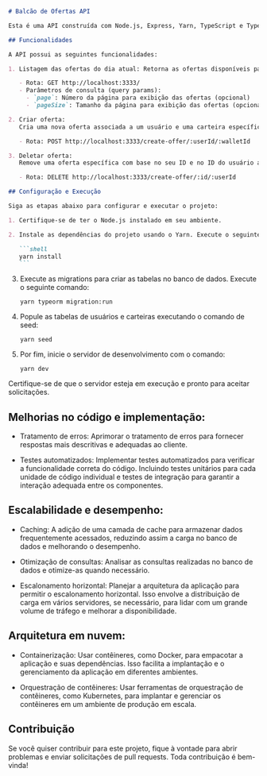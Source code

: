 ````markdown
# Balcão de Ofertas API

Esta é uma API construída com Node.js, Express, Yarn, TypeScript e TypeORM. A API consiste em um balcão de ofertas, onde os usuários do aplicativo podem interagir com as ofertas disponíveis.

## Funcionalidades

A API possui as seguintes funcionalidades:

1. Listagem das ofertas do dia atual: Retorna as ofertas disponíveis para o dia atual. As ofertas antigas expiram de um dia para o outro.

   - Rota: GET http://localhost:3333/
   - Parâmetros de consulta (query params):
     - `page`: Número da página para exibição das ofertas (opcional)
     - `pageSize`: Tamanho da página para exibição das ofertas (opcional)

2. Criar oferta:
   Cria uma nova oferta associada a um usuário e uma carteira específicos.

   - Rota: POST http://localhost:3333/create-offer/:userId/:walletId

3. Deletar oferta:
   Remove uma oferta específica com base no seu ID e no ID do usuário associado.

   - Rota: DELETE http://localhost:3333/create-offer/:id/:userId

## Configuração e Execução

Siga as etapas abaixo para configurar e executar o projeto:

1. Certifique-se de ter o Node.js instalado em seu ambiente.

2. Instale as dependências do projeto usando o Yarn. Execute o seguinte comando no diretório raiz do projeto:

   ```shell
   yarn install
   ```
````

3. Execute as migrations para criar as tabelas no banco de dados. Execute o seguinte comando:

   ```shell
   yarn typeorm migration:run
   ```

4. Popule as tabelas de usuários e carteiras executando o comando de seed:

   ```shell
   yarn seed
   ```

5. Por fim, inicie o servidor de desenvolvimento com o comando:

   ```shell
   yarn dev
   ```

Certifique-se de que o servidor esteja em execução e pronto para aceitar solicitações.

## Melhorias no código e implementação:

- Tratamento de erros: Aprimorar o tratamento de erros para fornecer respostas mais descritivas e adequadas ao cliente.

- Testes automatizados: Implementar testes automatizados para verificar a funcionalidade correta do código. Incluindo testes unitários para cada unidade de código individual e testes de integração para garantir a interação adequada entre os componentes.

## Escalabilidade e desempenho:

- Caching: A adição de uma camada de cache para armazenar dados frequentemente acessados, reduzindo assim a carga no banco de dados e melhorando o desempenho.

- Otimização de consultas: Analisar as consultas realizadas no banco de dados e otimize-as quando necessário.

- Escalonamento horizontal: Planejar a arquitetura da aplicação para permitir o escalonamento horizontal. Isso envolve a distribuição de carga em vários servidores, se necessário, para lidar com um grande volume de tráfego e melhorar a disponibilidade.

## Arquitetura em nuvem:

- Containerização: Usar contêineres, como Docker, para empacotar a aplicação e suas dependências. Isso facilita a implantação e o gerenciamento da aplicação em diferentes ambientes.

- Orquestração de contêineres: Usar ferramentas de orquestração de contêineres, como Kubernetes, para implantar e gerenciar os contêineres em um ambiente de produção em escala.

## Contribuição

Se você quiser contribuir para este projeto, fique à vontade para abrir problemas e enviar solicitações de pull requests. Toda contribuição é bem-vinda!
